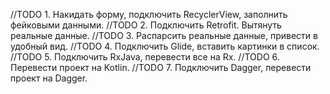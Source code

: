//TODO 1. Накидать форму, подключить RecyclerView, заполнить фейковыми данными.
//TODO 2. Подключить Retrofit. Вытянуть реальные данные.
//TODO 3. Распарсить реальные данные, привести в удобный вид.
//TODO 4. Подключить Glide, вставить картинки в список.
//TODO 5. Подключить RxJava, перевести все на Rx.
//TODO 6. Перевести проект на Kotlin.
//TODO 7. Подключить Dagger, перевести проект на Dagger.